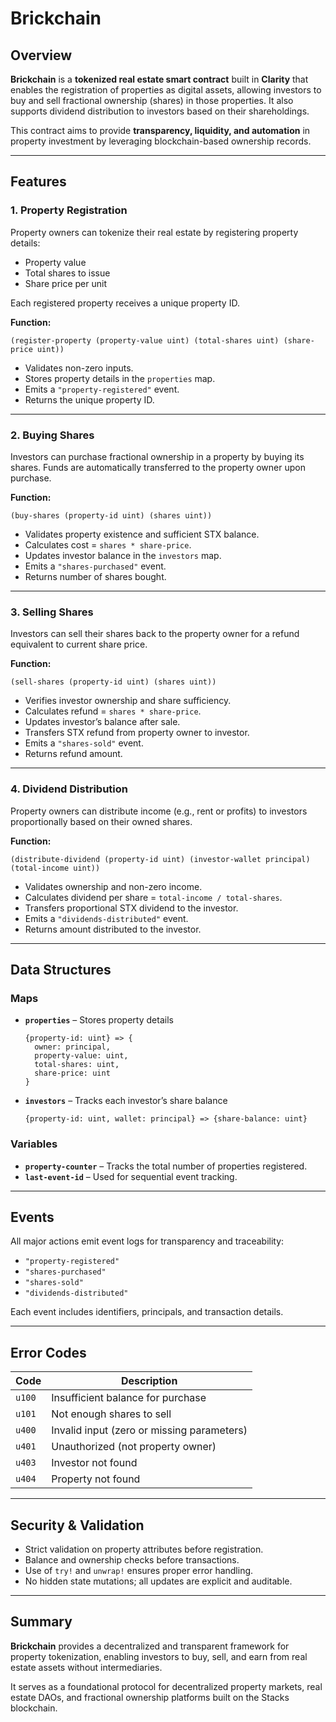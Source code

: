 # Brickchain

## Overview

**Brickchain** is a **tokenized real estate smart contract** built in **Clarity** that enables the registration of properties as digital assets, allowing investors to buy and sell fractional ownership (shares) in those properties. It also supports dividend distribution to investors based on their shareholdings.

This contract aims to provide **transparency, liquidity, and automation** in property investment by leveraging blockchain-based ownership records.

---

## Features

### 1. **Property Registration**

Property owners can tokenize their real estate by registering property details:

* Property value
* Total shares to issue
* Share price per unit

Each registered property receives a unique property ID.

**Function:**

```clarity
(register-property (property-value uint) (total-shares uint) (share-price uint))
```

* Validates non-zero inputs.
* Stores property details in the `properties` map.
* Emits a `"property-registered"` event.
* Returns the unique property ID.

---

### 2. **Buying Shares**

Investors can purchase fractional ownership in a property by buying its shares.
Funds are automatically transferred to the property owner upon purchase.

**Function:**

```clarity
(buy-shares (property-id uint) (shares uint))
```

* Validates property existence and sufficient STX balance.
* Calculates cost = `shares * share-price`.
* Updates investor balance in the `investors` map.
* Emits a `"shares-purchased"` event.
* Returns number of shares bought.

---

### 3. **Selling Shares**

Investors can sell their shares back to the property owner for a refund equivalent to current share price.

**Function:**

```clarity
(sell-shares (property-id uint) (shares uint))
```

* Verifies investor ownership and share sufficiency.
* Calculates refund = `shares * share-price`.
* Updates investor’s balance after sale.
* Transfers STX refund from property owner to investor.
* Emits a `"shares-sold"` event.
* Returns refund amount.

---

### 4. **Dividend Distribution**

Property owners can distribute income (e.g., rent or profits) to investors proportionally based on their owned shares.

**Function:**

```clarity
(distribute-dividend (property-id uint) (investor-wallet principal) (total-income uint))
```

* Validates ownership and non-zero income.
* Calculates dividend per share = `total-income / total-shares`.
* Transfers proportional STX dividend to the investor.
* Emits a `"dividends-distributed"` event.
* Returns amount distributed to the investor.

---

## Data Structures

### Maps

* **`properties`** – Stores property details

  ```clarity
  {property-id: uint} => {
    owner: principal,
    property-value: uint,
    total-shares: uint,
    share-price: uint
  }
  ```

* **`investors`** – Tracks each investor’s share balance

  ```clarity
  {property-id: uint, wallet: principal} => {share-balance: uint}
  ```

### Variables

* **`property-counter`** – Tracks the total number of properties registered.
* **`last-event-id`** – Used for sequential event tracking.

---

## Events

All major actions emit event logs for transparency and traceability:

* `"property-registered"`
* `"shares-purchased"`
* `"shares-sold"`
* `"dividends-distributed"`

Each event includes identifiers, principals, and transaction details.

---

## Error Codes

| Code   | Description                                |
| ------ | ------------------------------------------ |
| `u100` | Insufficient balance for purchase          |
| `u101` | Not enough shares to sell                  |
| `u400` | Invalid input (zero or missing parameters) |
| `u401` | Unauthorized (not property owner)          |
| `u403` | Investor not found                         |
| `u404` | Property not found                         |

---

## Security & Validation

* Strict validation on property attributes before registration.
* Balance and ownership checks before transactions.
* Use of `try!` and `unwrap!` ensures proper error handling.
* No hidden state mutations; all updates are explicit and auditable.

---

## Summary

**Brickchain** provides a decentralized and transparent framework for property tokenization, enabling investors to buy, sell, and earn from real estate assets without intermediaries.

It serves as a foundational protocol for decentralized property markets, real estate DAOs, and fractional ownership platforms built on the Stacks blockchain.

